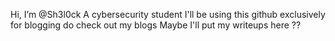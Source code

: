 Hi, I’m @Sh3l0ck
A cybersecurity student I'll be using this github exclusively for blogging do check out my blogs
Maybe I'll put my writeups here ??


<!---
Sh3l0ck/Sh3l0ck is a ✨ special ✨ repository because its `README.md` (this file) appears on your GitHub profile.
You can click the Preview link to take a look at your changes.
--->
